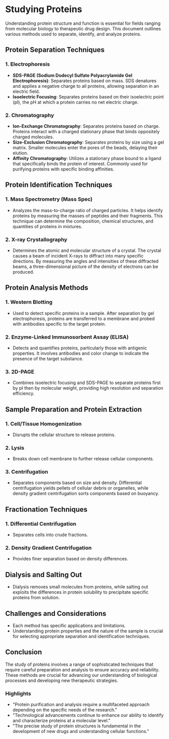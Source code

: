 # Studying Proteins

Understanding protein structure and function is essential for fields ranging from molecular biology to therapeutic drug design. This document outlines various methods used to separate, identify, and analyze proteins.

## Protein Separation Techniques

### 1. Electrophoresis
- **SDS-PAGE (Sodium Dodecyl Sulfate Polyacrylamide Gel Electrophoresis)**: Separates proteins based on mass. SDS denatures and applies a negative charge to all proteins, allowing separation in an electric field.
- **Isoelectric Focusing**: Separates proteins based on their isoelectric point (pI), the pH at which a protein carries no net electric charge.

### 2. Chromatography
- **Ion-Exchange Chromatography**: Separates proteins based on charge. Proteins interact with a charged stationary phase that binds oppositely charged molecules.
- **Size-Exclusion Chromatography**: Separates proteins by size using a gel matrix. Smaller molecules enter the pores of the beads, delaying their elution.
- **Affinity Chromatography**: Utilizes a stationary phase bound to a ligand that specifically binds the protein of interest. Commonly used for purifying proteins with specific binding affinities.

## Protein Identification Techniques

### 1. Mass Spectrometry (Mass Spec)
- Analyzes the mass-to-charge ratio of charged particles. It helps identify proteins by measuring the masses of peptides and their fragments. This technique can determine the composition, chemical structures, and quantities of proteins in mixtures.

### 2. X-ray Crystallography
- Determines the atomic and molecular structure of a crystal. The crystal causes a beam of incident X-rays to diffract into many specific directions. By measuring the angles and intensities of these diffracted beams, a three-dimensional picture of the density of electrons can be produced.

## Protein Analysis Methods

### 1. Western Blotting
- Used to detect specific proteins in a sample. After separation by gel electrophoresis, proteins are transferred to a membrane and probed with antibodies specific to the target protein.

### 2. Enzyme-Linked Immunosorbent Assay (ELISA)
- Detects and quantifies proteins, particularly those with antigenic properties. It involves antibodies and color change to indicate the presence of the target substance.

### 3. 2D-PAGE
- Combines isoelectric focusing and SDS-PAGE to separate proteins first by pI then by molecular weight, providing high resolution and separation efficiency.

## Sample Preparation and Protein Extraction

### 1. Cell/Tissue Homogenization
- Disrupts the cellular structure to release proteins.

### 2. Lysis
- Breaks down cell membrane to further release cellular components.

### 3. Centrifugation
- Separates components based on size and density. Differential centrifugation yields pellets of cellular debris or organelles, while density gradient centrifugation sorts components based on buoyancy.

## Fractionation Techniques

### 1. Differential Centrifugation
- Separates cells into crude fractions.

### 2. Density Gradient Centrifugation
- Provides finer separation based on density differences.

## Dialysis and Salting Out
- Dialysis removes small molecules from proteins, while salting out exploits the differences in protein solubility to precipitate specific proteins from solution.

## Challenges and Considerations
- Each method has specific applications and limitations.
- Understanding protein properties and the nature of the sample is crucial for selecting appropriate separation and identification techniques.

## Conclusion
The study of proteins involves a range of sophisticated techniques that require careful preparation and analysis to ensure accuracy and reliability. These methods are crucial for advancing our understanding of biological processes and developing new therapeutic strategies.

### Highlights
- "Protein purification and analysis require a multifaceted approach depending on the specific needs of the research."
- "Technological advancements continue to enhance our ability to identify and characterize proteins at a molecular level."
- "The precise study of protein structures is fundamental in the development of new drugs and understanding cellular functions."
